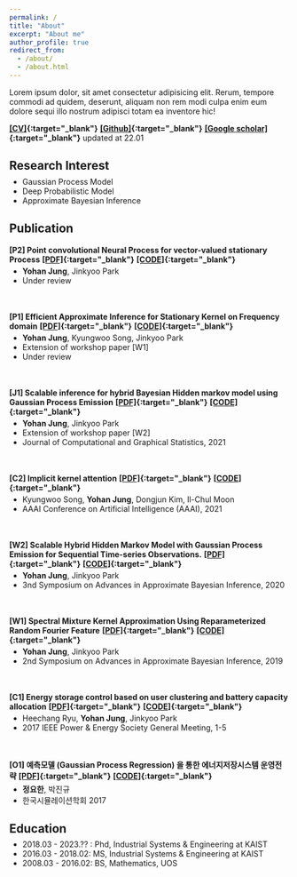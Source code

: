 ```yaml
---
permalink: /
title: "About"
excerpt: "About me"
author_profile: true
redirect_from: 
  - /about/
  - /about.html
---
```

Lorem ipsum dolor, sit amet consectetur adipisicing elit. Rerum, tempore commodi ad quidem, deserunt, aliquam non rem
  modi culpa enim eum dolore sequi illo nostrum adipisci totam ea inventore hic!  

**[[CV]](https://e2ee22.github.io/){:target="_blank"}** **[[Github]](https://e2ee22.github.io/){:target="_blank"}** **[[Google scholar]](https://scholar.google.com/citations?user=DwAJS14AAAAJ&hl=ko){:target="_blank"}** updated at 22.01

<style type='text/css'>
  ul{
    margin:0;
    margin-top: -10px;
  }
</style>  
  
## Research Interest
* Gaussian Process Model
* Deep Probabilistic Model
* Approximate Bayesian Inference

## Publication
**[P2] Point convolutional Neural Process for vector-valued stationary Process** 
**[[PDF]](https://openreview.net/pdf?id=HJlvKy3VFS){:target="_blank"}** **[[CODE]](https://openreview.net/pdf?id=HJlvKy3VFS){:target="_blank"}**    
* **Yohan Jung**, Jinkyoo Park  
* Under review
<br/>
<br/>

**[P1] Efficient Approximate Inference for Stationary Kernel on Frequency domain** 
**[[PDF]](https://openreview.net/pdf?id=HJlvKy3VFS){:target="_blank"}** **[[CODE]](https://openreview.net/pdf?id=HJlvKy3VFS){:target="_blank"}**  
* **Yohan Jung**, Kyungwoo Song, Jinkyoo Park  
* Extension of workshop paper [W1]  
* Under review
<br/>
<br/>

**[J1] Scalable inference for hybrid Bayesian Hidden markov model using Gaussian Process Emission** 
**[[PDF]](https://openreview.net/pdf?id=HJlvKy3VFS){:target="_blank"}** **[[CODE]](https://openreview.net/pdf?id=HJlvKy3VFS){:target="_blank"}**  
* **Yohan Jung**, Jinkyoo Park
* Extension of workshop paper [W2]
* Journal of Computational and Graphical Statistics, 2021
<br/>
<br/>

**[C2] Implicit kernel attention** 
**[[PDF]](https://openreview.net/pdf?id=HJlvKy3VFS){:target="_blank"}** **[[CODE]](https://openreview.net/pdf?id=HJlvKy3VFS){:target="_blank"}**  
* Kyungwoo Song, **Yohan Jung**, Dongjun Kim, Il-Chul Moon
* AAAI Conference on Artificial Intelligence (AAAI), 2021
<br/>
<br/>

**[W2] Scalable Hybrid Hidden Markov Model with Gaussian Process Emission for Sequential Time-series Observations.** 
**[[PDF]](https://openreview.net/pdf?id=HJlvKy3VFS){:target="_blank"}** **[[CODE]](https://openreview.net/pdf?id=HJlvKy3VFS){:target="_blank"}**  
* **Yohan Jung**, Jinkyoo Park
* 3nd Symposium on Advances in Approximate Bayesian Inference, 2020
<br/>
<br/>

**[W1] Spectral Mixture Kernel Approximation Using Reparameterized Random Fourier Feature** 
**[[PDF]](https://openreview.net/pdf?id=HJlvKy3VFS){:target="_blank"}** **[[CODE]](https://openreview.net/pdf?id=HJlvKy3VFS){:target="_blank"}**  
* **Yohan Jung**, Jinkyoo Park
* 2nd Symposium on Advances in Approximate Bayesian Inference, 2019
<br/>
<br/>

**[C1] Energy storage control based on user clustering and battery capacity allocation** 
**[[PDF]](https://openreview.net/pdf?id=HJlvKy3VFS){:target="_blank"}** **[[CODE]](https://openreview.net/pdf?id=HJlvKy3VFS){:target="_blank"}**  
* Heechang Ryu, **Yohan Jung**, Jinkyoo Park
* 2017 IEEE Power & Energy Society General Meeting, 1-5
<br/>
<br/>

**[O1] 예측모델 (Gaussian Process Regression) 을 통한 에너지저장시스템 운영전략** 
**[[PDF]](https://openreview.net/pdf?id=HJlvKy3VFS){:target="_blank"}** **[[CODE]](https://openreview.net/pdf?id=HJlvKy3VFS){:target="_blank"}**  
* **정요한**, 박진규
* 한국시뮬레이션학회 2017






## Education
* 2018.03 - 2023.?? : Phd, Industrial Systems & Engineering at KAIST
* 2016.03 - 2018.02: MS, Industrial Systems & Engineering at KAIST
* 2008.03 - 2016.02: BS, Mathematics, UOS

